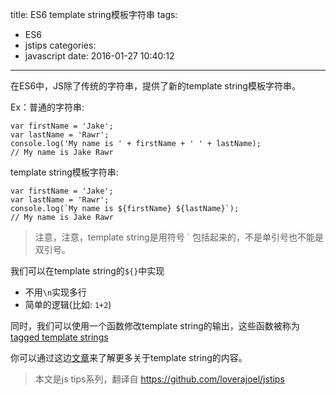 title: ES6 template string模板字符串
tags:
  - ES6
  - jstips
categories:
  - javascript
date: 2016-01-27 10:40:12
---
在ES6中，JS除了传统的字符串，提供了新的template string模板字符串。

Ex：普通的字符串:

```
var firstName = 'Jake';
var lastName = 'Rawr';
console.log('My name is ' + firstName + ' ' + lastName);
// My name is Jake Rawr
```

template string模板字符串:
```
var firstName = 'Jake';
var lastName = 'Rawr';
console.log(`My name is ${firstName} ${lastName}`);
// My name is Jake Rawr
```

<!-- more --> 

>注意，注意，template string是用符号 ` 包括起来的，不是单引号也不能是双引号。

我们可以在template string的`${}`中实现
+ 不用`\n`实现多行
+ 简单的逻辑(比如: `1+2`)


同时，我们可以使用一个函数修改template string的输出，这些函数被称为[tagged template strings](https://developer.mozilla.org/en-US/docs/Web/JavaScript/Reference/template_strings#Tagged_template_strings)


你可以通过这边[文章](https://hacks.mozilla.org/2015/05/es6-in-depth-template-strings-2)来了解更多关于template string的内容。

>本文是js tips系列，翻译自 https://github.com/loverajoel/jstips
